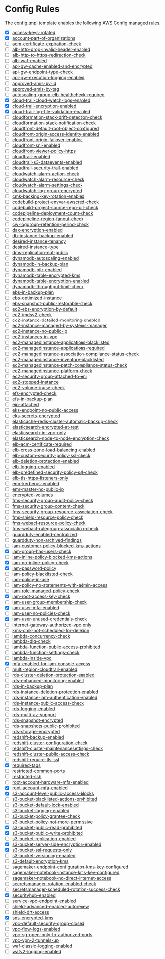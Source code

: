 # Config Rules

The [config.tmpl](templates/config.tmpl) template enables the following AWS Config [managed rules](https://docs.aws.amazon.com/config/latest/developerguide/managed-rules-by-aws-config.html).

- [x] [access-keys-rotated](https://docs.aws.amazon.com/config/latest/developerguide/access-keys-rotated.html)
- [x] [account-part-of-organizations](https://docs.aws.amazon.com/config/latest/developerguide/account-part-of-organizations.html)
- [ ] [acm-certificate-expiration-check](https://docs.aws.amazon.com/config/latest/developerguide/acm-certificate-expiration-check.html)
- [ ] [alb-http-drop-invalid-header-enabled](https://docs.aws.amazon.com/config/latest/developerguide/alb-http-drop-invalid-header-enabled.html)
- [ ] [alb-http-to-https-redirection-check](https://docs.aws.amazon.com/config/latest/developerguide/alb-http-to-https-redirection-check.html)
- [ ] [alb-waf-enabled](https://docs.aws.amazon.com/config/latest/developerguide/alb-waf-enabled.html)
- [ ] [api-gw-cache-enabled-and-encrypted](https://docs.aws.amazon.com/config/latest/developerguide/api-gw-cache-enabled-and-encrypted.html)
- [ ] [api-gw-endpoint-type-check](https://docs.aws.amazon.com/config/latest/developerguide/api-gw-endpoint-type-check.html)
- [ ] [api-gw-execution-logging-enabled](https://docs.aws.amazon.com/config/latest/developerguide/api-gw-execution-logging-enabled.html)
- [ ] [approved-amis-by-id](https://docs.aws.amazon.com/config/latest/developerguide/approved-amis-by-id.html)
- [ ] [approved-amis-by-tag](https://docs.aws.amazon.com/config/latest/developerguide/approved-amis-by-tag.html)
- [ ] [autoscaling-group-elb-healthcheck-required](https://docs.aws.amazon.com/config/latest/developerguide/autoscaling-group-elb-healthcheck-required.html)
- [x] [cloud-trail-cloud-watch-logs-enabled](https://docs.aws.amazon.com/config/latest/developerguide/cloud-trail-cloud-watch-logs-enabled.html)
- [x] [cloud-trail-encryption-enabled](https://docs.aws.amazon.com/config/latest/developerguide/cloud-trail-encryption-enabled.html)
- [x] [cloud-trail-log-file-validation-enabled](https://docs.aws.amazon.com/config/latest/developerguide/cloud-trail-log-file-validation-enabled.html)
- [ ] [cloudformation-stack-drift-detection-check](https://docs.aws.amazon.com/config/latest/developerguide/cloudformation-stack-drift-detection-check.html)
- [ ] [cloudformation-stack-notification-check](https://docs.aws.amazon.com/config/latest/developerguide/cloudformation-stack-notification-check.html)
- [ ] [cloudfront-default-root-object-configured](https://docs.aws.amazon.com/config/latest/developerguide/cloudfront-default-root-object-configured.html)
- [ ] [cloudfront-origin-access-identity-enabled](https://docs.aws.amazon.com/config/latest/developerguide/cloudfront-origin-access-identity-enabled.html)
- [ ] [cloudfront-origin-failover-enabled](https://docs.aws.amazon.com/config/latest/developerguide/cloudfront-origin-failover-enabled.html)
- [ ] [cloudfront-sni-enabled](https://docs.aws.amazon.com/config/latest/developerguide/cloudfront-sni-enabled.html)
- [ ] [cloudfront-viewer-policy-https](https://docs.aws.amazon.com/config/latest/developerguide/cloudfront-viewer-policy-https.html)
- [ ] [cloudtrail-enabled](https://docs.aws.amazon.com/config/latest/developerguide/cloudtrail-enabled.html)
- [ ] [cloudtrail-s3-dataevents-enabled](https://docs.aws.amazon.com/config/latest/developerguide/cloudtrail-s3-dataevents-enabled.html)
- [ ] [cloudtrail-security-trail-enabled](https://docs.aws.amazon.com/config/latest/developerguide/cloudtrail-security-trail-enabled.html)
- [ ] [cloudwatch-alarm-action-check](https://docs.aws.amazon.com/config/latest/developerguide/cloudwatch-alarm-action-check.html)
- [ ] [cloudwatch-alarm-resource-check](https://docs.aws.amazon.com/config/latest/developerguide/cloudwatch-alarm-resource-check.html)
- [ ] [cloudwatch-alarm-settings-check](https://docs.aws.amazon.com/config/latest/developerguide/cloudwatch-alarm-settings-check.html)
- [ ] [cloudwatch-log-group-encrypted](https://docs.aws.amazon.com/config/latest/developerguide/cloudwatch-log-group-encrypted.html)
- [ ] [cmk-backing-key-rotation-enabled](https://docs.aws.amazon.com/config/latest/developerguide/cmk-backing-key-rotation-enabled.html)
- [ ] [codebuild-project-envvar-awscred-check](https://docs.aws.amazon.com/config/latest/developerguide/codebuild-project-envvar-awscred-check.html)
- [ ] [codebuild-project-source-repo-url-check](https://docs.aws.amazon.com/config/latest/developerguide/codebuild-project-source-repo-url-check.html)
- [ ] [codepipeline-deployment-count-check](https://docs.aws.amazon.com/config/latest/developerguide/codepipeline-deployment-count-check.html)
- [ ] [codepipeline-region-fanout-check](https://docs.aws.amazon.com/config/latest/developerguide/codepipeline-region-fanout-check.html)
- [ ] [cw-loggroup-retention-period-check](https://docs.aws.amazon.com/config/latest/developerguide/cw-loggroup-retention-period-check.html)
- [ ] [dax-encryption-enabled](https://docs.aws.amazon.com/config/latest/developerguide/dax-encryption-enabled.html)
- [ ] [db-instance-backup-enabled](https://docs.aws.amazon.com/config/latest/developerguide/db-instance-backup-enabled.html)
- [ ] [desired-instance-tenancy](https://docs.aws.amazon.com/config/latest/developerguide/desired-instance-tenancy.html)
- [ ] [desired-instance-type](https://docs.aws.amazon.com/config/latest/developerguide/desired-instance-type.html)
- [ ] [dms-replication-not-public](https://docs.aws.amazon.com/config/latest/developerguide/dms-replication-not-public.html)
- [ ] [dynamodb-autoscaling-enabled](https://docs.aws.amazon.com/config/latest/developerguide/dynamodb-autoscaling-enabled.html)
- [ ] [dynamodb-in-backup-plan](https://docs.aws.amazon.com/config/latest/developerguide/dynamodb-in-backup-plan.html)
- [ ] [dynamodb-pitr-enabled](https://docs.aws.amazon.com/config/latest/developerguide/dynamodb-pitr-enabled.html)
- [ ] [dynamodb-table-encrypted-kms](https://docs.aws.amazon.com/config/latest/developerguide/dynamodb-table-encrypted-kms.html)
- [ ] [dynamodb-table-encryption-enabled](https://docs.aws.amazon.com/config/latest/developerguide/dynamodb-table-encryption-enabled.html)
- [ ] [dynamodb-throughput-limit-check](https://docs.aws.amazon.com/config/latest/developerguide/dynamodb-throughput-limit-check.html)
- [ ] [ebs-in-backup-plan](https://docs.aws.amazon.com/config/latest/developerguide/ebs-in-backup-plan.html)
- [ ] [ebs-optimized-instance](https://docs.aws.amazon.com/config/latest/developerguide/ebs-optimized-instance.html)
- [ ] [ebs-snapshot-public-restorable-check](https://docs.aws.amazon.com/config/latest/developerguide/ebs-snapshot-public-restorable-check.html)
- [ ] [ec2-ebs-encryption-by-default](https://docs.aws.amazon.com/config/latest/developerguide/ec2-ebs-encryption-by-default.html)
- [ ] [ec2-imdsv2-check](https://docs.aws.amazon.com/config/latest/developerguide/ec2-imdsv2-check.html)
- [ ] [ec2-instance-detailed-monitoring-enabled](https://docs.aws.amazon.com/config/latest/developerguide/ec2-instance-detailed-monitoring-enabled.html)
- [ ] [ec2-instance-managed-by-systems-manager](https://docs.aws.amazon.com/config/latest/developerguide/ec2-instance-managed-by-systems-manager.html)
- [ ] [ec2-instance-no-public-ip](https://docs.aws.amazon.com/config/latest/developerguide/ec2-instance-no-public-ip.html)
- [ ] [ec2-instances-in-vpc](https://docs.aws.amazon.com/config/latest/developerguide/ec2-instances-in-vpc.html)
- [ ] [ec2-managedinstance-applications-blacklisted](https://docs.aws.amazon.com/config/latest/developerguide/ec2-managedinstance-applications-blacklisted.html)
- [ ] [ec2-managedinstance-applications-required](https://docs.aws.amazon.com/config/latest/developerguide/ec2-managedinstance-applications-required.html)
- [ ] [ec2-managedinstance-association-compliance-status-check](https://docs.aws.amazon.com/config/latest/developerguide/ec2-managedinstance-association-compliance-status-check.html)
- [ ] [ec2-managedinstance-inventory-blacklisted](https://docs.aws.amazon.com/config/latest/developerguide/ec2-managedinstance-inventory-blacklisted.html)
- [ ] [ec2-managedinstance-patch-compliance-status-check](https://docs.aws.amazon.com/config/latest/developerguide/ec2-managedinstance-patch-compliance-status-check.html)
- [ ] [ec2-managedinstance-platform-check](https://docs.aws.amazon.com/config/latest/developerguide/ec2-managedinstance-platform-check.html)
- [ ] [ec2-security-group-attached-to-eni](https://docs.aws.amazon.com/config/latest/developerguide/ec2-security-group-attached-to-eni.html)
- [ ] [ec2-stopped-instance](https://docs.aws.amazon.com/config/latest/developerguide/ec2-stopped-instance.html)
- [ ] [ec2-volume-inuse-check](https://docs.aws.amazon.com/config/latest/developerguide/ec2-volume-inuse-check.html)
- [ ] [efs-encrypted-check](https://docs.aws.amazon.com/config/latest/developerguide/efs-encrypted-check.html)
- [ ] [efs-in-backup-plan](https://docs.aws.amazon.com/config/latest/developerguide/efs-in-backup-plan.html)
- [ ] [eip-attached](https://docs.aws.amazon.com/config/latest/developerguide/eip-attached.html)
- [ ] [eks-endpoint-no-public-access](https://docs.aws.amazon.com/config/latest/developerguide/eks-endpoint-no-public-access.html)
- [ ] [eks-secrets-encrypted](https://docs.aws.amazon.com/config/latest/developerguide/eks-secrets-encrypted.html)
- [ ] [elasticache-redis-cluster-automatic-backup-check](https://docs.aws.amazon.com/config/latest/developerguide/elasticache-redis-cluster-automatic-backup-check.html)
- [ ] [elasticsearch-encrypted-at-rest](https://docs.aws.amazon.com/config/latest/developerguide/elasticsearch-encrypted-at-rest.html)
- [ ] [elasticsearch-in-vpc-only](https://docs.aws.amazon.com/config/latest/developerguide/elasticsearch-in-vpc-only.html)
- [ ] [elasticsearch-node-to-node-encryption-check](https://docs.aws.amazon.com/config/latest/developerguide/elasticsearch-node-to-node-encryption-check.html)
- [ ] [elb-acm-certificate-required](https://docs.aws.amazon.com/config/latest/developerguide/elb-acm-certificate-required.html)
- [ ] [elb-cross-zone-load-balancing-enabled](https://docs.aws.amazon.com/config/latest/developerguide/elb-cross-zone-load-balancing-enabled.html)
- [ ] [elb-custom-security-policy-ssl-check](https://docs.aws.amazon.com/config/latest/developerguide/elb-custom-security-policy-ssl-check.html)
- [ ] [elb-deletion-protection-enabled](https://docs.aws.amazon.com/config/latest/developerguide/elb-deletion-protection-enabled.html)
- [ ] [elb-logging-enabled](https://docs.aws.amazon.com/config/latest/developerguide/elb-logging-enabled.html)
- [ ] [elb-predefined-security-policy-ssl-check](https://docs.aws.amazon.com/config/latest/developerguide/elb-predefined-security-policy-ssl-check.html)
- [ ] [elb-tls-https-listeners-only](https://docs.aws.amazon.com/config/latest/developerguide/elb-tls-https-listeners-only.html)
- [ ] [emr-kerberos-enabled](https://docs.aws.amazon.com/config/latest/developerguide/emr-kerberos-enabled.html)
- [ ] [emr-master-no-public-ip](https://docs.aws.amazon.com/config/latest/developerguide/emr-master-no-public-ip.html)
- [ ] [encrypted-volumes](https://docs.aws.amazon.com/config/latest/developerguide/encrypted-volumes.html)
- [ ] [fms-security-group-audit-policy-check](https://docs.aws.amazon.com/config/latest/developerguide/fms-security-group-audit-policy-check.html)
- [ ] [fms-security-group-content-check](https://docs.aws.amazon.com/config/latest/developerguide/fms-security-group-content-check.html)
- [ ] [fms-security-group-resource-association-check](https://docs.aws.amazon.com/config/latest/developerguide/fms-security-group-resource-association-check.html)
- [ ] [fms-shield-resource-policy-check](https://docs.aws.amazon.com/config/latest/developerguide/fms-shield-resource-policy-check.html)
- [ ] [fms-webacl-resource-policy-check](https://docs.aws.amazon.com/config/latest/developerguide/fms-webacl-resource-policy-check.html)
- [ ] [fms-webacl-rulegroup-association-check](https://docs.aws.amazon.com/config/latest/developerguide/fms-webacl-rulegroup-association-check.html)
- [ ] [guardduty-enabled-centralized](https://docs.aws.amazon.com/config/latest/developerguide/guardduty-enabled-centralized.html)
- [ ] [guardduty-non-archived-findings](https://docs.aws.amazon.com/config/latest/developerguide/guardduty-non-archived-findings.html)
- [ ] [iam-customer-policy-blocked-kms-actions](https://docs.aws.amazon.com/config/latest/developerguide/iam-customer-policy-blocked-kms-actions.html)
- [x] [iam-group-has-users-check](https://docs.aws.amazon.com/config/latest/developerguide/iam-group-has-users-check.html)
- [ ] [iam-inline-policy-blocked-kms-actions](https://docs.aws.amazon.com/config/latest/developerguide/iam-inline-policy-blocked-kms-actions.html)
- [x] [iam-no-inline-policy-check](https://docs.aws.amazon.com/config/latest/developerguide/iam-no-inline-policy-check.html)
- [x] [iam-password-policy](https://docs.aws.amazon.com/config/latest/developerguide/iam-password-policy.html)
- [ ] [iam-policy-blacklisted-check](https://docs.aws.amazon.com/config/latest/developerguide/iam-policy-blacklisted-check.html)
- [ ] [iam-policy-in-use](https://docs.aws.amazon.com/config/latest/developerguide/iam-policy-in-use.html)
- [ ] [iam-policy-no-statements-with-admin-access](https://docs.aws.amazon.com/config/latest/developerguide/iam-policy-no-statements-with-admin-access.html)
- [ ] [iam-role-managed-policy-check](https://docs.aws.amazon.com/config/latest/developerguide/iam-role-managed-policy-check.html)
- [x] [iam-root-access-key-check](https://docs.aws.amazon.com/config/latest/developerguide/iam-root-access-key-check.html)
- [ ] [iam-user-group-membership-check](https://docs.aws.amazon.com/config/latest/developerguide/iam-user-group-membership-check.html)
- [x] [iam-user-mfa-enabled](https://docs.aws.amazon.com/config/latest/developerguide/iam-user-mfa-enabled.html)
- [ ] [iam-user-no-policies-check](https://docs.aws.amazon.com/config/latest/developerguide/iam-user-no-policies-check.html)
- [x] [iam-user-unused-credentials-check](https://docs.aws.amazon.com/config/latest/developerguide/iam-user-unused-credentials-check.html)
- [ ] [internet-gateway-authorized-vpc-only](https://docs.aws.amazon.com/config/latest/developerguide/internet-gateway-authorized-vpc-only.html)
- [ ] [kms-cmk-not-scheduled-for-deletion](https://docs.aws.amazon.com/config/latest/developerguide/kms-cmk-not-scheduled-for-deletion.html)
- [ ] [lambda-concurrency-check](https://docs.aws.amazon.com/config/latest/developerguide/lambda-concurrency-check.html)
- [ ] [lambda-dlq-check](https://docs.aws.amazon.com/config/latest/developerguide/lambda-dlq-check.html)
- [ ] [lambda-function-public-access-prohibited](https://docs.aws.amazon.com/config/latest/developerguide/lambda-function-public-access-prohibited.html)
- [ ] [lambda-function-settings-check](https://docs.aws.amazon.com/config/latest/developerguide/lambda-function-settings-check.html)
- [ ] [lambda-inside-vpc](https://docs.aws.amazon.com/config/latest/developerguide/lambda-inside-vpc.html)
- [x] [mfa-enabled-for-iam-console-access](https://docs.aws.amazon.com/config/latest/developerguide/mfa-enabled-for-iam-console-access.html)
- [ ] [multi-region-cloudtrail-enabled](https://docs.aws.amazon.com/config/latest/developerguide/multi-region-cloudtrail-enabled.html)
- [ ] [rds-cluster-deletion-protection-enabled](https://docs.aws.amazon.com/config/latest/developerguide/rds-cluster-deletion-protection-enabled.html)
- [ ] [rds-enhanced-monitoring-enabled](https://docs.aws.amazon.com/config/latest/developerguide/rds-enhanced-monitoring-enabled.html)
- [ ] [rds-in-backup-plan](https://docs.aws.amazon.com/config/latest/developerguide/rds-in-backup-plan.html)
- [ ] [rds-instance-deletion-protection-enabled](https://docs.aws.amazon.com/config/latest/developerguide/rds-instance-deletion-protection-enabled.html)
- [ ] [rds-instance-iam-authentication-enabled](https://docs.aws.amazon.com/config/latest/developerguide/rds-instance-iam-authentication-enabled.html)
- [ ] [rds-instance-public-access-check](https://docs.aws.amazon.com/config/latest/developerguide/rds-instance-public-access-check.html)
- [ ] [rds-logging-enabled](https://docs.aws.amazon.com/config/latest/developerguide/rds-logging-enabled.html)
- [ ] [rds-multi-az-support](https://docs.aws.amazon.com/config/latest/developerguide/rds-multi-az-support.html)
- [ ] [rds-snapshot-encrypted](https://docs.aws.amazon.com/config/latest/developerguide/rds-snapshot-encrypted.html)
- [ ] [rds-snapshots-public-prohibited](https://docs.aws.amazon.com/config/latest/developerguide/rds-snapshots-public-prohibited.html)
- [ ] [rds-storage-encrypted](https://docs.aws.amazon.com/config/latest/developerguide/rds-storage-encrypted.html)
- [ ] [redshift-backup-enabled](https://docs.aws.amazon.com/config/latest/developerguide/redshift-backup-enabled.html)
- [ ] [redshift-cluster-configuration-check](https://docs.aws.amazon.com/config/latest/developerguide/redshift-cluster-configuration-check.html)
- [ ] [redshift-cluster-maintenancesettings-check](https://docs.aws.amazon.com/config/latest/developerguide/redshift-cluster-maintenancesettings-check.html)
- [ ] [redshift-cluster-public-access-check](https://docs.aws.amazon.com/config/latest/developerguide/redshift-cluster-public-access-check.html)
- [ ] [redshift-require-tls-ssl](https://docs.aws.amazon.com/config/latest/developerguide/redshift-require-tls-ssl.html)
- [x] [required-tags](https://docs.aws.amazon.com/config/latest/developerguide/required-tags.html)
- [ ] [restricted-common-ports](https://docs.aws.amazon.com/config/latest/developerguide/restricted-common-ports.html)
- [ ] [restricted-ssh](https://docs.aws.amazon.com/config/latest/developerguide/restricted-ssh.html)
- [ ] [root-account-hardware-mfa-enabled](https://docs.aws.amazon.com/config/latest/developerguide/root-account-hardware-mfa-enabled.html)
- [x] [root-account-mfa-enabled](https://docs.aws.amazon.com/config/latest/developerguide/root-account-mfa-enabled.html)
- [x] [s3-account-level-public-access-blocks](https://docs.aws.amazon.com/config/latest/developerguide/s3-account-level-public-access-blocks.html)
- [ ] [s3-bucket-blacklisted-actions-prohibited](https://docs.aws.amazon.com/config/latest/developerguide/s3-bucket-blacklisted-actions-prohibited.html)
- [ ] [s3-bucket-default-lock-enabled](https://docs.aws.amazon.com/config/latest/developerguide/s3-bucket-default-lock-enabled.html)
- [ ] [s3-bucket-logging-enabled](https://docs.aws.amazon.com/config/latest/developerguide/s3-bucket-logging-enabled.html)
- [ ] [s3-bucket-policy-grantee-check](https://docs.aws.amazon.com/config/latest/developerguide/s3-bucket-policy-grantee-check.html)
- [ ] [s3-bucket-policy-not-more-permissive](https://docs.aws.amazon.com/config/latest/developerguide/s3-bucket-policy-not-more-permissive.html)
- [x] [s3-bucket-public-read-prohibited](https://docs.aws.amazon.com/config/latest/developerguide/s3-bucket-public-read-prohibited.html)
- [x] [s3-bucket-public-write-prohibited](https://docs.aws.amazon.com/config/latest/developerguide/s3-bucket-public-write-prohibited.html)
- [ ] [s3-bucket-replication-enabled](https://docs.aws.amazon.com/config/latest/developerguide/s3-bucket-replication-enabled.html)
- [x] [s3-bucket-server-side-encryption-enabled](https://docs.aws.amazon.com/config/latest/developerguide/s3-bucket-server-side-encryption-enabled.html)
- [x] [s3-bucket-ssl-requests-only](https://docs.aws.amazon.com/config/latest/developerguide/s3-bucket-ssl-requests-only.html)
- [ ] [s3-bucket-versioning-enabled](https://docs.aws.amazon.com/config/latest/developerguide/s3-bucket-versioning-enabled.html)
- [ ] [s3-default-encryption-kms](https://docs.aws.amazon.com/config/latest/developerguide/s3-default-encryption-kms.html)
- [ ] [sagemaker-endpoint-configuration-kms-key-configured](https://docs.aws.amazon.com/config/latest/developerguide/sagemaker-endpoint-configuration-kms-key-configured.html)
- [ ] [sagemaker-notebook-instance-kms-key-configured](https://docs.aws.amazon.com/config/latest/developerguide/sagemaker-notebook-instance-kms-key-configured.html)
- [ ] [sagemaker-notebook-no-direct-internet-access](https://docs.aws.amazon.com/config/latest/developerguide/sagemaker-notebook-no-direct-internet-access.html)
- [ ] [secretsmanager-rotation-enabled-check](https://docs.aws.amazon.com/config/latest/developerguide/secretsmanager-rotation-enabled-check.html)
- [ ] [secretsmanager-scheduled-rotation-success-check](https://docs.aws.amazon.com/config/latest/developerguide/secretsmanager-scheduled-rotation-success-check.html)
- [x] [securityhub-enabled](https://docs.aws.amazon.com/config/latest/developerguide/securityhub-enabled.html)
- [ ] [service-vpc-endpoint-enabled](https://docs.aws.amazon.com/config/latest/developerguide/service-vpc-endpoint-enabled.html)
- [ ] [shield-advanced-enabled-autorenew](https://docs.aws.amazon.com/config/latest/developerguide/shield-advanced-enabled-autorenew.html)
- [ ] [shield-drt-access](https://docs.aws.amazon.com/config/latest/developerguide/shield-drt-access.html)
- [x] [sns-encrypted-kms](https://docs.aws.amazon.com/config/latest/developerguide/sns-encrypted-kms.html)
- [ ] [vpc-default-security-group-closed](https://docs.aws.amazon.com/config/latest/developerguide/vpc-default-security-group-closed.html)
- [ ] [vpc-flow-logs-enabled](https://docs.aws.amazon.com/config/latest/developerguide/vpc-flow-logs-enabled.html)
- [ ] [vpc-sg-open-only-to-authorized-ports](https://docs.aws.amazon.com/config/latest/developerguide/vpc-sg-open-only-to-authorized-ports.html)
- [ ] [vpc-vpn-2-tunnels-up](https://docs.aws.amazon.com/config/latest/developerguide/vpc-vpn-2-tunnels-up.html)
- [ ] [waf-classic-logging-enabled](https://docs.aws.amazon.com/config/latest/developerguide/waf-classic-logging-enabled.html)
- [ ] [wafv2-logging-enabled](https://docs.aws.amazon.com/config/latest/developerguide/wafv2-logging-enabled.html)
